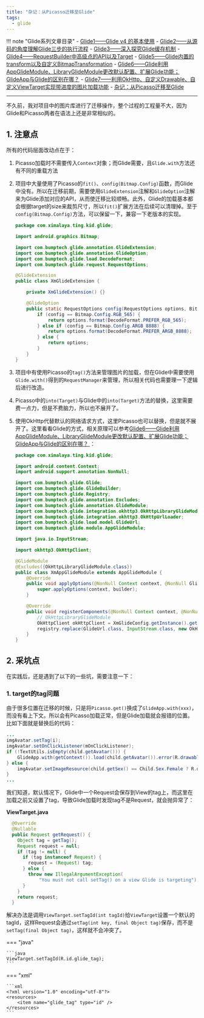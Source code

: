 ```yaml
---
title: "杂记：从Picasso迁移至Glide"
tags:
  - glide
---
```


!!! note "Glide系列文章目录"
    - [Glide1——Glide v4 的基本使用](/android/3rd-library/glide1/)
    - [Glide2——从源码的角度理解Glide三步的执行流程](/android/3rd-library/glide2/)
    - [Glide3——深入探究Glide缓存机制](/android/3rd-library/glide3/)
    - [Glide4——RequestBuilder中高级点的API以及Target](/android/3rd-library/glide4/)
    - [Glide5——Glide内置的transform以及自定义BitmapTransformation](/android/3rd-library/glide5/)
    - [Glide6——Glide利用AppGlideModule、LibraryGlideModule更改默认配置、扩展Glide功能；GlideApp与Glide的区别在哪？](/android/3rd-library/glide6/)
    - [Glide7——利用OkHttp、自定义Drawable、自定义ViewTarget实现带进度的图片加载功能](/android/3rd-library/glide7/)
    - [杂记：从Picasso迁移至Glide](/android/3rd-library/migrate-to-glide/)

---

不久前，我对项目中的图片库进行了迁移操作，整个过程的工程量不大，因为Glide和Picasso两者在语法上还是非常相似的。  

## 1. 注意点

所有的代码层面改动点在于：

1. Picasso加载时不需要传入`Context`对象；而Glide需要，且`Glide.with`方法还有不同的重载方法
2. 项目中大量使用了Picasso的`fit()`、`config(Bitmap.Config)`函数，而Glide中没有。所以在迁移前期，需要使用`GlideExtension`注解和`GlideOption`注解来为Glide添加对应的API，从而使迁移比较顺畅。此外，Glide的加载基本都会根据target的size来裁剪尺寸，所以`fit()`扩展方法在后续可以清理掉。至于`config(Bitmap.Config)`方法，可以保留一下，兼容一下老版本的实现。  
    ```java
    package com.ximalaya.ting.kid.glide;

    import android.graphics.Bitmap;

    import com.bumptech.glide.annotation.GlideExtension;
    import com.bumptech.glide.annotation.GlideOption;
    import com.bumptech.glide.load.DecodeFormat;
    import com.bumptech.glide.request.RequestOptions;

    @GlideExtension
    public class XmGlideExtension {

        private XmGlideExtension() {}

        @GlideOption
        public static RequestOptions config(RequestOptions options, Bitmap.Config config) {
            if (config == Bitmap.Config.RGB_565) {
                return options.format(DecodeFormat.PREFER_RGB_565);
            } else if (config == Bitmap.Config.ARGB_8888) {
                return options.format(DecodeFormat.PREFER_ARGB_8888);
            } else {
                return options;
            }
        }
    }
    ```

3. 项目中有使用Picasso的`tag()`方法来管理图片的加载，但在Glide中需要使用`Glide.with()`得到的`RequestManager`来管理，所以相关代码也需要理一下逻辑后进行改造。
4. Picasso中的`into(Target)`与Glide中的`into(Target)`方法的替换，这里需要费一点力，但是不费脑力，所以也不展开了。
5. 使用OkHttp代替默认的网络请求方式，这里Picasso也可以替换，但是就不展开了。这里看看Glide的方式，相关原理可以参考[Glide6——Glide利用AppGlideModule、LibraryGlideModule更改默认配置、扩展Glide功能；GlideApp与Glide的区别在哪？
](/android/3rd-library/glide6/)：
    ```java
    package com.ximalaya.ting.kid.glide;

    import android.content.Context;
    import android.support.annotation.NonNull;

    import com.bumptech.glide.Glide;
    import com.bumptech.glide.GlideBuilder;
    import com.bumptech.glide.Registry;
    import com.bumptech.glide.annotation.Excludes;
    import com.bumptech.glide.annotation.GlideModule;
    import com.bumptech.glide.integration.okhttp3.OkHttpLibraryGlideModule;
    import com.bumptech.glide.integration.okhttp3.OkHttpUrlLoader;
    import com.bumptech.glide.load.model.GlideUrl;
    import com.bumptech.glide.module.AppGlideModule;

    import java.io.InputStream;

    import okhttp3.OkHttpClient;

    @GlideModule
    @Excludes({OkHttpLibraryGlideModule.class})
    public class XmAppGlideModule extends AppGlideModule {
        @Override
        public void applyOptions(@NonNull Context context, @NonNull GlideBuilder builder) {
            super.applyOptions(context, builder);
        }

        @Override
        public void registerComponents(@NonNull Context context, @NonNull Glide glide, @NonNull Registry registry) {
            // OkHttpLibraryGlideModule
            OkHttpClient okHttpClient = XmGlideConfig.getInstance().getOkHttpClient();
            registry.replace(GlideUrl.class, InputStream.class, new OkHttpUrlLoader.Factory(okHttpClient));
        }
    }

    ```

## 2. 采坑点

在实践后，还是遇到了以下的一些坑，需要注意一下：

### 1. target的tag问题

由于很多位置在迁移的时候，只是将`Picasso.get()`换成了`GlideApp.with(xxx)`，而没有看上下文。所以会有Picasso加载正常，但是Glide加载就会报错的位置。比如下面就是替换后的代码：

```java
...
imgAvatar.setTag(i);
imgAvatar.setOnClickListener(mOnClickListener);
if (!TextUtils.isEmpty(child.getAvatar())) {
    GlideApp.with(getContext()).load(child.getAvatar()).error(R.drawable.bg_place_holder_circle).into(imgAvatar);
} else {
    imgAvatar.setImageResource(child.getSex() == Child.Sex.Female ? R.drawable.ic_avatar_default_female : R.drawable.ic_avatar_default_male);
}
...
```

我们知道，默认情况下，Glide中一个Request会保存到View的tag上，而这里在加载之前又设置了tag，导致Glide加载时发现tag不是Request，就会抛异常了：

**ViewTarget.java**

```java
  @Override
  @Nullable
  public Request getRequest() {
    Object tag = getTag();
    Request request = null;
    if (tag != null) {
      if (tag instanceof Request) {
        request = (Request) tag;
      } else {
        throw new IllegalArgumentException(
            "You must not call setTag() on a view Glide is targeting");
      }
    }
    return request;
  }
```

解决办法是调用`ViewTarget.setTagId(int tagId)`给`ViewTarget`设置一个默认的tagId，这样Request会通过`setTag(int key, final Object tag)`保存，而不是`setTag(final Object tag)`，这样就不会冲突了。

=== "java"

    ```java 
    ViewTarget.setTagId(R.id.glide_tag);
    ```

=== "xml"

    ```xml
    <?xml version="1.0" encoding="utf-8"?>
    <resources>
        <item name="glide_tag" type="id" />
    </resources>
    ```